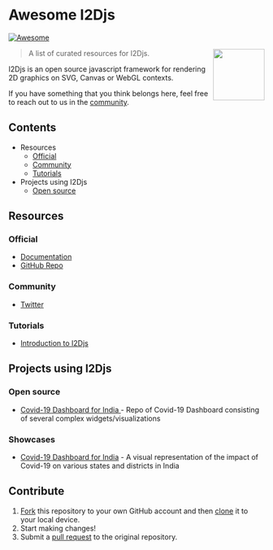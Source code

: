# Awesome I2Djs
[![Awesome](https://awesome.re/badge.svg)](https://awesome.re)

[<img src="logo.png" align="right" width="101">](https://vuetifyjs.com)

> A list of curated resources for I2Djs.

I2Djs is an open source javascript framework for rendering 2D graphics on SVG, Canvas or WebGL contexts.

If you have something that you think belongs here, feel free to reach out to us in the [community](#community).

## Contents
- Resources
  - [Official](#official)
  - [Community](#community)
  - [Tutorials](#tutorials)
- Projects using I2Djs
  - [Open source](#open-source)

## Resources

### Official
- [Documentation](https://nswamy14.gitbook.io/i2djs/)
- [GitHub Repo](https://github.com/I2Djs/I2Djs)

### Community
- [Twitter](https://twitter.com/I2Djs)

### Tutorials
- [Introduction to I2Djs](https://medium.com/@narayanaswamy14/i2djs-integrated-2d-js-328549ef642)

## Projects using I2Djs

### Open source
- [Covid-19 Dashboard for India ](https://github.com/nswamy14/I2DJS-COVID-INDIA) - Repo of Covid-19 Dashboard consisting of several complex widgets/visualizations

### Showcases
- [Covid-19 Dashboard for India](https://i2djs-covidindia.in) - A visual representation of the impact of Covid-19 on various states and districts in India 

## Contribute

1. [Fork](https://help.github.com/articles/fork-a-repo/) this repository to your own GitHub account and then [clone](https://help.github.com/articles/cloning-a-repository/) it to your local device.
2. Start making changes!
3. Submit a [pull request](https://help.github.com/articles/using-pull-requests/) to the original repository.
